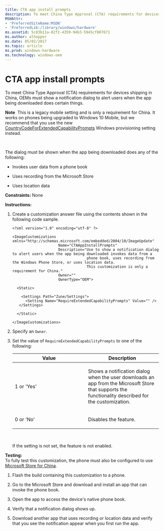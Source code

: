 ```yaml
---
title: CTA app install prompts
description: To meet China Type Approval (CTA) requirements for devices shipping in China, OEMs must show a notification dialog to alert users when the app being downloaded does certain things.
MSHAttr:
- 'PreferredSiteName:MSDN'
- 'PreferredLib:/library/windows/hardware'
ms.assetid: 5c83b11a-82f2-4359-94b3-5945cf807671
ms.author: alhopper
ms.date: 05/02/2017
ms.topic: article
ms.prod: windows-hardware
ms.technology: windows-oem
---
```


# CTA app install prompts


To meet China Type Approval (CTA) requirements for devices shipping in China, OEMs must show a notification dialog to alert users when the app being downloaded does certain things.

**Note**  This is a legacy mobile setting and is only a requirement for China. It works on phones being upgraded to Windows 10 Mobile, but we recommend that you use the new [CountryCodeForExtendedCapabilityPrompts](https://msdn.microsoft.com/library/windows/hardware/mt219727) Windows provisioning setting instead.

 

The dialog must be shown when the app being downloaded does any of the following:

-   Invokes user data from a phone book

-   Uses recording from the Microsoft Store

-   Uses location data

<a href="" id="constraints---none"></a>**Constraints:** None  

<a href="" id="instructions-"></a>**Instructions:**  
1.  Create a customization answer file using the contents shown in the following code sample.

    ```
    <?xml version="1.0" encoding="utf-8" ?>  

    <ImageCustomizations xmlns="http://schemas.microsoft.com/embedded/2004/10/ImageUpdate"  
                         Name="CTAAppInstallPrompts"  
                         Description="Use to show a notification dialog to alert users when the app being downloaded invokes data from a 
                                      phone book, uses recording from the Windows Phone Store, or uses location data.
                                      This customization is only a requirement for China."  
                         Owner=""  
                         OwnerType="OEM"> 
      
      <Static>  

        <Settings Path="Zune/Settings">  
          <Setting Name="RequireExtendedCapabilityPrompts" Value="" />    
       </Settings>  

      </Static>

    </ImageCustomizations>
    ```

2.  Specify an `Owner`.

3.  Set the value of `RequireExtendedCapabilityPrompts` to one of the following:

    <table>
    <colgroup>
    <col width="50%" />
    <col width="50%" />
    </colgroup>
    <thead>
    <tr class="header">
    <th>Value</th>
    <th>Description</th>
    </tr>
    </thead>
    <tbody>
    <tr class="odd">
    <td><p>1 or 'Yes'</p></td>
    <td><p>Shows a notification dialog when the user downloads an app from the Microsoft Store that supports the functionality described for the customization.</p></td>
    </tr>
    <tr class="even">
    <td><p>0 or 'No'</p></td>
    <td><p>Disables the feature.</p></td>
    </tr>
    </tbody>
    </table>

     

    If the setting is not set, the feature is not enabled.

<a href="" id="testing-"></a>**Testing:**  
To fully test this customization, the phone must also be configured to use [Microsoft Store for China](windows-phone-store-for-china.md).

1.  Flash the build containing this customization to a phone.

2.  Go to the Microsoft Store and download and install an app that can invoke the phone book.

3.  Open the app to access the device's native phone book.

4.  Verify that a notification dialog shows up.

5.  Download another app that uses recording or location data and verify that you see the notification appear when you first run the app.

 

 






